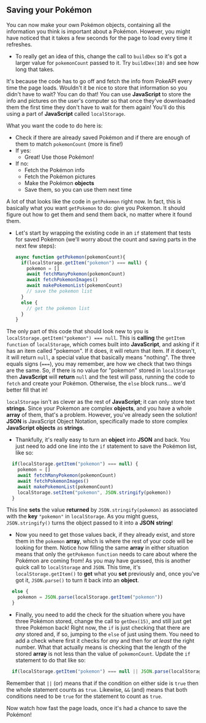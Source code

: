 ## Saving your Pokémon

You can now make your own Pokémon objects, containing all the information you think is important about a Pokémon. However, you might have noticed that it takes a few seconds for the page to load every time it refreshes. 

+ To really get an idea of this, change the call to `buildDex` so it's got a larger value for `pokemonCount` passed to it. Try `buildDex(10)` and see how long that takes. 

It's because the code has to go off and fetch the info from PokeAPI every time the page loads. Wouldn't it be nice to store that information so you didn't have to wait? You can do that! You can use **JavaScript** to store the info and pictures on the user's computer so that once they've downloaded them the first time they don't have to wait for them again! You'll do this using a part of **JavaScript** called `localStorage`.

What you want the code to do here is:
  * Check if there are already saved Pokémon and if there are enough of them to match `pokemonCount` (more is fine!)
  * If yes:
    * Great! Use those Pokémon!
  * If no:
    * Fetch the Pokémon info
    * Fetch the Pokémon pictures
    * Make the Pokémon **objects**
    * Save them, so you can use them next time

A lot of that looks like the code in `getPokemon` right now. In fact, this is basically what you want `getPokemon` to do: give you Pokemon. It should figure out how to get them and send them back, no matter where it found them. 

+ Let's start by wrapping the existing code in an `if` statement that tests for saved Pokémon (we'll worry about the count and saving parts in the next few steps):

  ```JavaScript
  async function getPokemon(pokemonCount){
    if(localStorage.getItem("pokemon") === null) {
      pokemon = []
      await fetchManyPokemon(pokemonCount)
      await fetchPokemonImages()
      await makePokemonList(pokemonCount)
      // save the pokemon list
    }
    else {
      // get the pokemon list
    }
  }
  ```

The only part of this code that should look new to you is `localStorage.getItem("pokemon") === null`. This is **calling** the `getItem` `function` of `localStorage`, which comes built into **JavaScript**, and asking if it has an item called "pokemon". If it does, it will return that item. If it doesn't, it will return `null`, a special value that basically means "nothing". The three equals signs (`===`), you may remember, are how we check that two things are the same. So, if there is no value for "pokemon" stored in `localStorage` then **JavaScript** will **return** `null` and the test will pass, running the code to `fetch` and create your Pokémon. Otherwise, the `else` block runs… we'd better fill that in!

`localStorage` isn't as clever as the rest of **JavaScript**; it can only store text **strings**. Since your Pokemon are complex **objects**, and you have a whole **array** of them, that's a problem. However, you've already seen the solution! **JSON** is JavaScript Object Notation, specifically made to store complex **JavaScript** **objects** as **strings**. 

+ Thankfully, it's really easy to turn an **object** into **JSON** and back. You just need to add one line into the `if` statement to save the Pokémon list, like so:

```JavaScript
  if(localStorage.getItem("pokemon") === null) {
    pokemon = []
    await fetchManyPokemon(pokemonCount)
    await fetchPokemonImages()
    await makePokemonList(pokemonCount)
    localStorage.setItem("pokemon", JSON.stringify(pokemon))
  }
```
  
This line **sets** the value **returned** by `JSON.stringify(pokemon)` as associated with the **key** `"pokemon"` in `localStorage`. As you might guess, `JSON.stringify()` turns the object passed to it into a **JSON** **string**!

+ Now you need to get those values back, if they already exist, and store them in the `pokemon` **array**, which is where the rest of your code will be looking for them. Notice how filling the same **array** in either situation means that only the `getPokemon` `function` needs to care about where the Pokémon are coming from! As you may have guessed, this is another quick call to `localStorage` and `JSON`. This time, it's `localStorage.getItem()` to **get** what you **set** previously and, once you've got it, `JSON.parse()` to turn it back into an **object**.

```JavaScript
  else {
    pokemon = JSON.parse(localStorage.getItem("pokemon"))
  }
```

+ Finally, you need to add the check for the situation where you have three Pokémon stored, change the call to `getDex(15)`, and still just get three Pokémon back! Right now, the `if` is just checking that there are *any* stored and, if so, jumping to the `else` of just using them. You need to add a check where first it checks for *any* and then for *at least* the right number. What that actually means is checking that the length of the stored **array** is not less than the value of `pokemonCount`. Update the `if` statement to do that like so:

```JavaScript
  if(localStorage.getItem("pokemon") === null || JSON.parse(localStorage.getItem("pokemon")).length < pokemonCount) {
```

Remember that `||` (or) means that if the condition on either side is `true` then the whole statement counts as `true`. Likewise, `&&` (and) means that both conditions need to be `true` for the statement to count as `true`.

Now watch how fast the page loads, once it's had a chance to save the Pokémon!